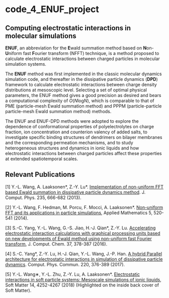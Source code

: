# code_4_ENUF_project

## Computing electrostatic interactions in molecular simulations

**ENUF**, an abbreviation for the **E**wald summation method based on **N**on-**U**niform fast **F**ourier transform (NFFT) technique, is a method proposed to calculate electrostatic interactions between charged particles in molecular simulation systems.

The **ENUF** method was first implemented in the classic molecular dynamics simulation code, and thereafter in the dissipative particle dynamics (**DPD**) framework to calculate electrostatic interactions between charge density distributions at mesoscopic level. Selecting a set of optimal physical parameters, the ENUF method gives a good precision as desired and bears a computational complexity of *O*(*N*log*N*), which is comparable to that of PME (particle-mesh Ewald summation method) and PPPM (particle-particle particle-mesh Ewald summation method) methods.

The ENUF and ENUF-DPD methods were adopted to explore the dependence of conformational properties of polyelectrolytes on charge fraction, ion concentration and counterion valency of added salts, to investigate specific binding structures of dendrimers on bilayer membranes and the corresponding permeation mechanisms, and to study heterogeneous structures and dynamics in ionic liquids and how electrostatic interactions between charged particles affect these properties at extended spatiotemporal scales.


## Relevant Publications
[1] Y.-L. Wang, A. Laaksonen*, Z.-Y. Lu*. [Implementation of non-uniform FFT based Ewald summation in dissipative particle dynamics method](https://www.sciencedirect.com/science/article/pii/S0021999112005542). J. Comput. Phys. 235, 666-682 (2013).

[2] Y.-L. Wang, F. Hedman, M. Porcu, F. Mocci, A. Laaksonen*. [Non-uniform FFT and its applications in particle simulations](https://www.scirp.org/journal/paperinformation.aspx?paperid=42807), Applied Mathematics 5, 520-541 (2014).

[3] S.-C. Yang, Y.-L. Wang, G.-S. Jiao, H.-J. Qian*, Z.-Y. Lu. [Accelerating electrostatic interaction calculations with graphical processing units based on new developments of Ewald method using non-uniform fast Fourier transform](https://onlinelibrary.wiley.com/doi/abs/10.1002/jcc.24250), J. Comput.
Chem. 37, 378-387 (2016).

[4] S.-C. Yang*, Z.-Y. Lu, H.-J. Qian, Y.-L. Wang, J.-P. Han. [A hybrid Parallel architecture for electrostatic interactions in simulation of dissipative particle dynamics](https://www.sciencedirect.com/science/article/abs/pii/S0010465517302126). Comput. Phys. Commun. 220, 376-389 (2017).

[5] Y.-L. Wang∗, Y.-L. Zhu, Z.-Y. Lu, A. Laaksonen*. [Electrostatic interactions in soft particle systems: Mesoscale simulations of ionic liquids](https://pubs.rsc.org/en/content/articlehtml/2018/sm/c8sm00387d), Soft Matter 14, 4252-4267 (2018) (Highlighted on the inside back cover of Soft Matter).
